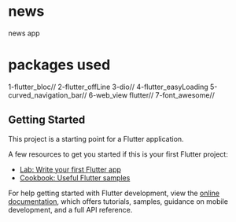 # news

news app
# packages used 
1-flutter_bloc//
2-flutter_offLine
3-dio//
4-flutter_easyLoading
5-curved_navigation_bar//
6-web_view flutter//
7-font_awesome//
## Getting Started

This project is a starting point for a Flutter application.

A few resources to get you started if this is your first Flutter project:

- [Lab: Write your first Flutter app](https://docs.flutter.dev/get-started/codelab)
- [Cookbook: Useful Flutter samples](https://docs.flutter.dev/cookbook)

For help getting started with Flutter development, view the
[online documentation](https://docs.flutter.dev/), which offers tutorials,
samples, guidance on mobile development, and a full API reference.